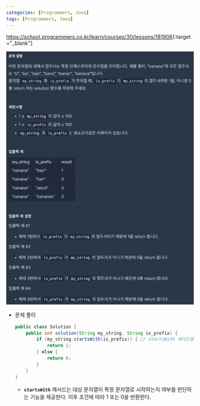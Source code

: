 ```yaml
---
categories: [Programmers, Java]
tags: [Programmers, Java] 
---
```


<https://school.programmers.co.kr/learn/courses/30/lessons/181906>{:target="_blank"}

![문제](/assets/img/programmers/java/%EC%A0%91%EB%91%90%EC%82%AC%EC%9D%B8%EC%A7%80_%ED%99%95%EC%9D%B8%ED%95%98%EA%B8%B0.png)

- 문제 풀이
    
    ```java
    public class Solution {
        public int solution(String my_string, String is_prefix) {
            if (my_string.startsWith(is_prefix)) { // startsWith 메서드를 사용하여 is_prefix 문자열이 my_string의 접두사인지 확인
                return 1;
            } else {
                return 0;
            }
        }
    }
    ```
    
    - **`startsWith`** 메서드는 대상 문자열이 특정 문자열로 시작하는지 여부를 판단하는 기능을 제공한다. 이후 조건에 따라 1 또는 0을 반환한다.

